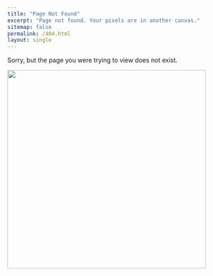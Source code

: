 ```yaml
---
title: "Page Not Found"
excerpt: "Page not found. Your pixels are in another canvas."
sitemap: false
permalink: /404.html
layout: single
---
```


Sorry, but the page you were trying to view does not exist.

<img src="{{ site.url }}{{ site.baseurl }}/images/pinguangry.gif" alt="" class="full" style="width:450px;">